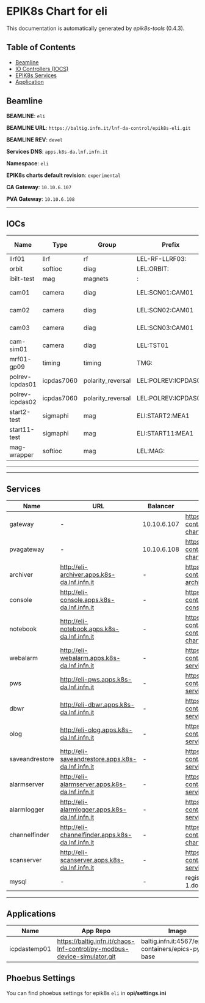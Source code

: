 # EPIK8s Chart for eli

This documentation is automatically generated by *epik8s-tools* (0.4.3).

## Table of Contents
- [Beamline](#beamline)
- [IO Controllers (IOCS)](#iocs)
- [EPIK8s Services](#services)
- [Application](#spplications)

## Beamline

**BEAMLINE**: `eli`

**BEAMLINE URL**: `https://baltig.infn.it/lnf-da-control/epik8s-eli.git`

**BEAMLINE REV**: `devel`

**Services DNS**: `apps.k8s-da.lnf.infn.it`

**Namespace**: `eli`

**EPIK8s charts default revision**: `experimental`

**CA Gateway**: `10.10.6.107`

**PVA Gateway**: `10.10.6.108`




---

## IOCs

| Name             | Type       | Group      | Prefix                   |Template    | OPI                   | OPI Main   | OPI Macros                   |Description                                         |
|------------------|------------|------------|--------------------------|------------|------------------------|-----------|-------------------------|----------------------------------------------------|
| llrf01           | llrf       | rf         | LEL-RF-LLRF03:          | libera-llrf | -                      | -          | -                              | https://confluence.infn.it/x/doKBBg                |
| orbit            | softioc    | diag       | LEL:ORBIT:              |            | -                      | -          | -                              | https://confluence.infn.it/x/nYD8DQ                |
| ibilt-test       | mag        | magnets    | :                       |            | -                      | -          | -                              | https://confluence.infn.it/x/nYD8DQ                |
| cam01            | camera     | diag       | LEL:SCN01:CAM01         | camera     | -                      | -          | -                              | https://servicedesk.infn.it/secure/ObjectSchema.jspa?id=44&typeId=2748&objectId=126655 |
| cam02            | camera     | diag       | LEL:SCN02:CAM01         | camera     | -                      | -          | -                              | https://servicedesk.infn.it/secure/ObjectSchema.jspa?id=44&typeId=2748&objectId=126656 |
| cam03            | camera     | diag       | LEL:SCN03:CAM01         | camera     | -                      | -          | -                              | https://servicedesk.infn.it/secure/ObjectSchema.jspa?id=44&typeId=2748&objectId=126656 |
| cam-sim01        | camera     | diag       | LEL:TST01               | camera-sim | -                      | -          | -                              | https://confluence.infn.it/x/nYD8DQ                |
| mrf01-gp09       | timing     | timing     | TMG:                    |            | -                      | -          | -                              | https://confluence.infn.it/x/nYD8DQ                |
| polrev-icpdas01  | icpdas7060 | polarity_reversal | LEL:POLREV:ICPDAS01     | icp7060    | -                      | -          | -                              | https://confluence.infn.it/x/nYD8DQ                |
| polrev-icpdas02  | icpdas7060 | polarity_reversal | LEL:POLREV:ICPDAS02     | icp7060    | -                      | -          | -                              | https://confluence.infn.it/x/nYD8DQ                |
| start2-test      | sigmaphi   | mag        | ELI:START2:MEA1         | sigmaphi   | -                      | -          | -                              | https://confluence.infn.it/x/nYD8DQ                |
| start11-test     | sigmaphi   | mag        | ELI:START11:MEA1        | sigmaphi   | -                      | -          | -                              | https://confluence.infn.it/x/nYD8DQ                |
| mag-wrapper      | softioc    | mag        | LEL:MAG:                |            | -                      | -          | -                              | https://confluence.infn.it/display/SCS/Magnet+SoftIOC+Devil+Wrapper |


---

---

## Services
| Name             | URL                            | Balancer      | Chart                          |Description                                         |
|------------------|--------------------------------|---------------|--------------------------------|----------------------------------------------------|
  | gateway          | -                              | 10.10.6.107 | https://baltig.infn.it/epics-containers/ca-gateway-chart.git |                                                    |
  | pvagateway       | -                              | 10.10.6.108 | https://baltig.infn.it/epics-containers/ca-gateway-chart.git |                                                    |
  | archiver         | http://eli-archiver.apps.k8s-da.lnf.infn.it | -          | https://baltig.infn.it/epics-containers/epics-archiver-chart.git |                                                    |
  | console          | http://eli-console.apps.k8s-da.lnf.infn.it | -          | https://baltig.infn.it/epics-containers/epics-console-chart.git |                                                    |
  | notebook         | http://eli-notebook.apps.k8s-da.lnf.infn.it | -          | https://baltig.infn.it/epics-containers/jupyter-control-notebook-chart.git |                                                    |
  | webalarm         | http://eli-webalarm.apps.k8s-da.lnf.infn.it | -          | https://baltig.infn.it/epics-containers/phoebus-services-chart.git |                                                    |
  | pws              | http://eli-pws.apps.k8s-da.lnf.infn.it | -          | https://baltig.infn.it/epics-containers/phoebus-services-chart.git |                                                    |
  | dbwr             | http://eli-dbwr.apps.k8s-da.lnf.infn.it | -          | https://baltig.infn.it/epics-containers/phoebus-services-chart.git |                                                    |
  | olog             | http://eli-olog.apps.k8s-da.lnf.infn.it | -          | https://baltig.infn.it/epics-containers/phoebus-services-chart.git |                                                    |
  | saveandrestore   | http://eli-saveandrestore.apps.k8s-da.lnf.infn.it | -          | https://baltig.infn.it/epics-containers/phoebus-services-chart.git |                                                    |
  | alarmserver      | http://eli-alarmserver.apps.k8s-da.lnf.infn.it | -          | https://baltig.infn.it/epics-containers/phoebus-services-chart.git |                                                    |
  | alarmlogger      | http://eli-alarmlogger.apps.k8s-da.lnf.infn.it | -          | https://baltig.infn.it/epics-containers/phoebus-services-chart.git |                                                    |
  | channelfinder    | http://eli-channelfinder.apps.k8s-da.lnf.infn.it | -          | https://baltig.infn.it/epics-containers/channelfinder-chart.git |                                                    |
  | scanserver       | http://eli-scanserver.apps.k8s-da.lnf.infn.it | -          | https://baltig.infn.it/epics-containers/phoebus-services-chart.git |                                                    |
  | mysql            | -                              | -          | registry-1.docker.io/bitnamicharts |                                                    |

---
## Applications
| Name             | App Repo                       | Image                          |Description                                         |
|------------------|--------------------------------|--------------------------------|----------------------------------------------------|
  | icpdastemp01     | https://baltig.infn.it/chaos-lnf-control/py-modbus-device-simulator.git | baltig.infn.it:4567/epics-containers/epics-py-base |                                                    |
## Phoebus Settings
You can find phoebus settings for epik8s `eli` in **opi/settings.ini**

